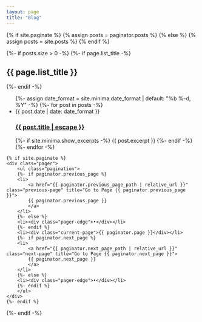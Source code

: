 ```yaml
---
layout: page
title: "Blog"
---
```


{% if site.paginate %}
    {% assign posts = paginator.posts %}
{% else %}
    {% assign posts = site.posts %}
{% endif %}


{%- if posts.size > 0 -%}
    {%- if page.list_title -%}
    <h2 class="post-list-heading">{{ page.list_title }}</h2>
    {%- endif -%}
    <ul class="post-list">
    {%- assign date_format = site.minima.date_format | default: "%b %-d, %Y" -%}
    {%- for post in posts -%}
    <li>
        <span class="post-meta">{{ post.date | date: date_format }}</span>
        <h3>
        <a class="post-link" href="{{ post.url | relative_url }}">
            {{ post.title | escape }}
        </a>
        </h3>
        {%- if site.minima.show_excerpts -%}
        {{ post.excerpt }}
        {%- endif -%}
    </li>
    {%- endfor -%}
    </ul>

    {% if site.paginate %}
    <div class="pager">
        <ul class="pagination">
        {%- if paginator.previous_page %}
        <li>
            <a href="{{ paginator.previous_page_path | relative_url }}" class="previous-page" title="Go to Page {{ paginator.previous_page }}">
            {{ paginator.previous_page }}
            </a>
        </li>
        {%- else %}
        <li><div class="pager-edge">•</div></li>
        {%- endif %}
        <li><div class="current-page">{{ paginator.page }}</div></li>
        {%- if paginator.next_page %}
        <li>
            <a href="{{ paginator.next_page_path | relative_url }}" class="next-page" title="Go to Page {{ paginator.next_page }}">
            {{ paginator.next_page }}
            </a>
        </li>
        {%- else %}
        <li><div class="pager-edge">•</div></li>
        {%- endif %}
        </ul>
    </div>
    {%- endif %}
{%- endif -%}
</div>

